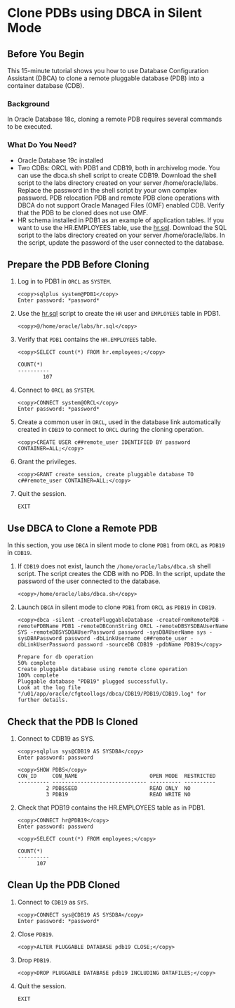 # Clone PDBs using DBCA in Silent Mode

## Before You Begin

This 15-minute tutorial shows you how to use Database Configuration Assistant (DBCA) to clone a remote pluggable database (PDB) into a container database (CDB).

### Background

In Oracle Database 18c, cloning a remote PDB requires several commands to be executed.

### What Do You Need?

- Oracle Database 19c installed
- Two CDBs: ORCL with PDB1 and CDB19, both in archivelog mode. You can use the dbca.sh shell script to create CDB19. Download the shell script to the labs directory created on your server /home/oracle/labs. Replace the password in the shell script by your own complex password. PDB relocation PDB and remote PDB clone operations with DBCA do not support Oracle Managed Files (OMF) enabled CDB. Verify that the PDB to be cloned does not use OMF.
- HR schema installed in PDB1 as an example of application tables. If you want to use the HR.EMPLOYEES table, use the [hr.sql](<https://docs.oracle.com/en/database/oracle/oracle-database/19/clone-pdbs-using-dbca-silent-mode/files/hr.sql>). Download the SQL script to the labs directory created on your server /home/oracle/labs. In the script, update the password of the user connected to the database.

## Prepare the PDB Before Cloning

1. Log in to PDB1 in `ORCL` as `SYSTEM`.

    ```
    <copy>sqlplus system@PDB1</copy>
    Enter password: *password*
    ```

2. Use the [hr.sql](<https://docs.oracle.com/en/database/oracle/oracle-database/19/clone-pdbs-using-dbca-silent-mode/files/hr.sql>) script to create the `HR` user and `EMPLOYEES` table in PDB1.

    ```
    <copy>@/home/oracle/labs/hr.sql</copy>
    ```

3. Verify that `PDB1` contains the `HR.EMPLOYEES` table.

    ```
    <copy>SELECT count(*) FROM hr.employees;</copy>

    COUNT(*)
    ----------
            107
    ```

4. Connect to `ORCL` as `SYSTEM`.

    ```
    <copy>CONNECT system@ORCL</copy>
    Enter password: *password*
    ```

5. Create a common user in `ORCL`, used in the database link automatically created in `CDB19` to connect to `ORCL` during the cloning operation.

    ```
    <copy>CREATE USER c##remote_user IDENTIFIED BY password CONTAINER=ALL;</copy>
    ```

6. Grant the privileges.

    ```
    <copy>GRANT create session, create pluggable database TO c##remote_user CONTAINER=ALL;</copy>
    ```

7. Quit the session.

    ```
    EXIT
    ```


## Use DBCA to Clone a Remote PDB

In this section, you use `DBCA` in silent mode to clone `PDB1` from `ORCL` as `PDB19` in `CDB19`.

1. If `CDB19` does not exist, launch the `/home/oracle/labs/dbca.sh` shell script. The script creates the CDB with no PDB. In the script, update the password of the user connected to the database.

    ```
    <copy>/home/oracle/labs/dbca.sh</copy>
    ```

2. Launch `DBCA` in silent mode to clone `PDB1` from `ORCL` as `PDB19` in `CDB19`.

    ```
    <copy>dbca -silent -createPluggableDatabase -createFromRemotePDB -remotePDBName PDB1 -remoteDBConnString ORCL -remoteDBSYSDBAUserName SYS -remoteDBSYSDBAUserPassword password -sysDBAUserName sys -sysDBAPassword password -dbLinkUsername c##remote_user -dbLinkUserPassword password -sourceDB CDB19 -pdbName PDB19</copy>
    ```

    ```
    Prepare for db operation 
    50% complete
    Create pluggable database using remote clone operation
    100% complete
    Pluggable database "PDB19" plugged successfully.
    Look at the log file "/u01/app/oracle/cfgtoollogs/dbca/CDB19/PDB19/CDB19.log" for further details.
    ```


## Check that the PDB Is Cloned

1. Connect to CDB19 as SYS.

    ```
    <copy>sqlplus sys@CDB19 AS SYSDBA</copy>
    Enter password: password
    ```

    ```
    <copy>SHOW PDBS</copy>
	CON_ID 	   CON_NAME                       OPEN MODE  RESTRICTED
    ---------- ------------------------------ ---------- ----------
             2 PDB$SEED                       READ ONLY  NO
             3 PDB19                          READ WRITE NO
    ```

2. Check that PDB19 contains the HR.EMPLOYEES table as in PDB1.

    ```
    <copy>CONNECT hr@PDB19</copy>
    Enter password: password
    ```

    ```
    <copy>SELECT count(*) FROM employees;</copy>

    COUNT(*)
    ----------
          107
    ```


## Clean Up the PDB Cloned

1. Connect to `CDB19` as `SYS`.

    ```
    <copy>CONNECT sys@CDB19 AS SYSDBA</copy>
    Enter password: *password*
    ```

2. Close `PDB19`.

    ```
    <copy>ALTER PLUGGABLE DATABASE pdb19 CLOSE;</copy>
    ```

3. Drop `PDB19`.

    ```
    <copy>DROP PLUGGABLE DATABASE pdb19 INCLUDING DATAFILES;</copy>
    ```

4. Quit the session.

    ```
    EXIT
    ```

<!-- Downloaded from Tutorial Creator on Tue Dec 03 2019 19:50:07 GMT+0530 (India Standard Time) -->